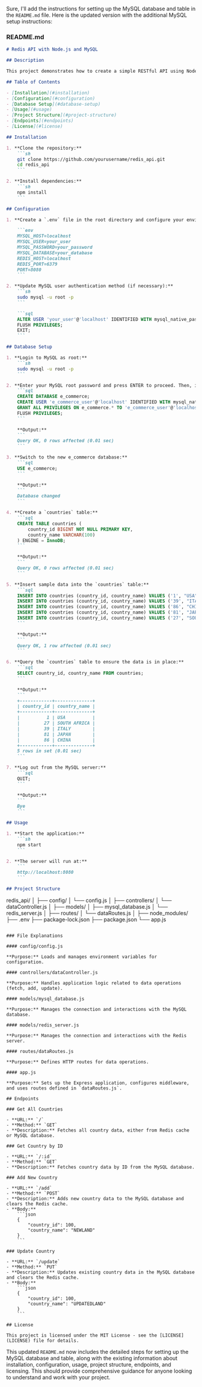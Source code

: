 Sure, I'll add the instructions for setting up the MySQL database and table in the `README.md` file. Here is the updated version with the additional MySQL setup instructions:

### README.md

```markdown
# Redis API with Node.js and MySQL

## Description

This project demonstrates how to create a simple RESTful API using Node.js, MySQL, and Redis. The API supports fetching, adding, and updating country data, leveraging Redis for caching to improve performance.

## Table of Contents

- [Installation](#installation)
- [Configuration](#configuration)
- [Database Setup](#database-setup)
- [Usage](#usage)
- [Project Structure](#project-structure)
- [Endpoints](#endpoints)
- [License](#license)

## Installation

1. **Clone the repository:**
    ```sh
    git clone https://github.com/yourusername/redis_api.git
    cd redis_api
    ```

2. **Install dependencies:**
    ```sh
    npm install
    ```

## Configuration

1. **Create a `.env` file in the root directory and configure your environment variables:**

    ```env
    MYSQL_HOST=localhost
    MYSQL_USER=your_user
    MYSQL_PASSWORD=your_password
    MYSQL_DATABASE=your_database
    REDIS_HOST=localhost
    REDIS_PORT=6379
    PORT=8080
    ```

2. **Update MySQL user authentication method (if necessary):**
    ```sh
    sudo mysql -u root -p
    ```

    ```sql
    ALTER USER 'your_user'@'localhost' IDENTIFIED WITH mysql_native_password BY 'your_password';
    FLUSH PRIVILEGES;
    EXIT;
    ```

## Database Setup

1. **Login to MySQL as root:**
    ```sh
    sudo mysql -u root -p
    ```

2. **Enter your MySQL root password and press ENTER to proceed. Then, issue the following SQL commands to create a sample e-commerce database and a user account. Replace `EXAMPLE_PASSWORD` with a strong password:**
    ```sql
    CREATE DATABASE e_commerce;
    CREATE USER 'e_commerce_user'@'localhost' IDENTIFIED WITH mysql_native_password BY 'EXAMPLE_PASSWORD';
    GRANT ALL PRIVILEGES ON e_commerce.* TO 'e_commerce_user'@'localhost';
    FLUSH PRIVILEGES;
    ```

    **Output:**
    ```
    Query OK, 0 rows affected (0.01 sec)
    ```

3. **Switch to the new e_commerce database:**
    ```sql
    USE e_commerce;
    ```

    **Output:**
    ```
    Database changed
    ```

4. **Create a `countries` table:**
    ```sql
    CREATE TABLE countries (
        country_id BIGINT NOT NULL PRIMARY KEY,
        country_name VARCHAR(100)
    ) ENGINE = InnoDB;
    ```

    **Output:**
    ```
    Query OK, 0 rows affected (0.01 sec)
    ```

5. **Insert sample data into the `countries` table:**
    ```sql
    INSERT INTO countries (country_id, country_name) VALUES ('1', "USA");
    INSERT INTO countries (country_id, country_name) VALUES ('39', "ITALY");
    INSERT INTO countries (country_id, country_name) VALUES ('86', "CHINA");
    INSERT INTO countries (country_id, country_name) VALUES ('81', "JAPAN");
    INSERT INTO countries (country_id, country_name) VALUES ('27', "SOUTH AFRICA");
    ```

    **Output:**
    ```
    Query OK, 1 row affected (0.01 sec)
    ```

6. **Query the `countries` table to ensure the data is in place:**
    ```sql
    SELECT country_id, country_name FROM countries;
    ```

    **Output:**
    ```
    +------------+--------------+
    | country_id | country_name |
    +------------+--------------+
    |          1 | USA          |
    |         27 | SOUTH AFRICA |
    |         39 | ITALY        |
    |         81 | JAPAN        |
    |         86 | CHINA        |
    +------------+--------------+
    5 rows in set (0.01 sec)
    ```

7. **Log out from the MySQL server:**
    ```sql
    QUIT;
    ```

    **Output:**
    ```
    Bye
    ```

## Usage

1. **Start the application:**
    ```sh
    npm start
    ```

2. **The server will run at:**
    ```
    http://localhost:8080
    ```

## Project Structure

```
redis_api/
│
├── config/
│   └── config.js
│
├── controllers/
│   └── dataController.js
│
├── models/
│   ├── mysql_database.js
│   └── redis_server.js
│
├── routes/
│   └── dataRoutes.js
│
├── node_modules/
├── .env
├── package-lock.json
├── package.json
└── app.js
```

### File Explanations

#### config/config.js

**Purpose:** Loads and manages environment variables for configuration.

#### controllers/dataController.js

**Purpose:** Handles application logic related to data operations (fetch, add, update).

#### models/mysql_database.js

**Purpose:** Manages the connection and interactions with the MySQL database.

#### models/redis_server.js

**Purpose:** Manages the connection and interactions with the Redis server.

#### routes/dataRoutes.js

**Purpose:** Defines HTTP routes for data operations.

#### app.js

**Purpose:** Sets up the Express application, configures middleware, and uses routes defined in `dataRoutes.js`.

## Endpoints

### Get All Countries

- **URL:** `/`
- **Method:** `GET`
- **Description:** Fetches all country data, either from Redis cache or MySQL database.

### Get Country by ID

- **URL:** `/:id`
- **Method:** `GET`
- **Description:** Fetches country data by ID from the MySQL database.

### Add New Country

- **URL:** `/add`
- **Method:** `POST`
- **Description:** Adds new country data to the MySQL database and clears the Redis cache.
- **Body:**
    ```json
    {
        "country_id": 100,
        "country_name": "NEWLAND"
    }
    ```

### Update Country

- **URL:** `/update`
- **Method:** `PUT`
- **Description:** Updates existing country data in the MySQL database and clears the Redis cache.
- **Body:**
    ```json
    {
        "country_id": 100,
        "country_name": "UPDATEDLAND"
    }
    ```

## License

This project is licensed under the MIT License - see the [LICENSE](LICENSE) file for details.
```

This updated `README.md` now includes the detailed steps for setting up the MySQL database and table, along with the existing information about installation, configuration, usage, project structure, endpoints, and licensing. This should provide comprehensive guidance for anyone looking to understand and work with your project.